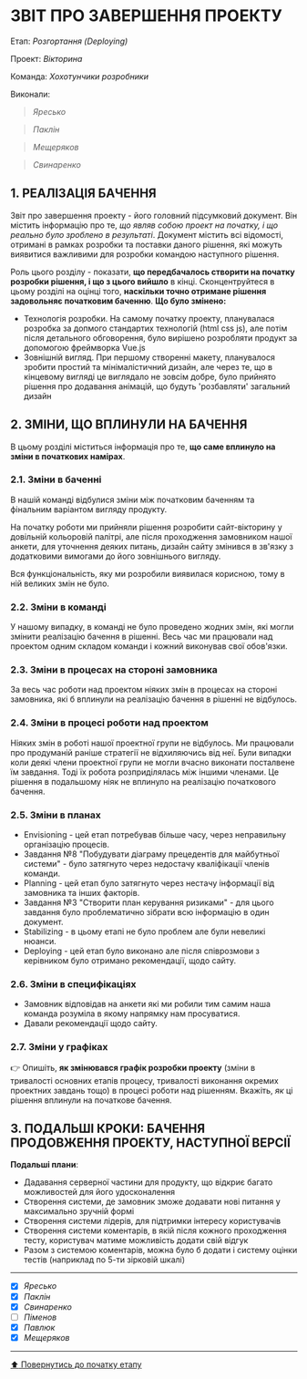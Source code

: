﻿# ЗВІТ ПРО ЗАВЕРШЕННЯ ПРОЕКТУ

Етап: *Розгортання (Deploying)*

Проект: *Вікторина*

Команда: *Хохотунчики розробники*

Виконали:
>*Яресько*

>*Паклін*

>*Мещеряков*

>*Свинаренко*

##  **1. РЕАЛІЗАЦІЯ БАЧЕННЯ**

Звіт про завершення проекту - його головний підсумковий документ. Він містить інформацію про те, *що являв собою проект на початку, і що реально було зроблено в результаті*. Документ містить всі відомості, отримані в рамках розробки та поставки даного рішення, які можуть виявитися важливими для розробки командою наступного рішення. 

Роль цього розділу - показати, **що передбачалось створити на початку розробки рішення, і що з цього вийшло** в кінці. Сконцентруйтеся в цьому розділі на оцінці того, **наскільки точно отримане рішення задовольняє початковим баченню**.
**Що було змінено:**
- Технологія розробки. На самому початку проекту, планувалася розробка за допмого стандартих технологій (html css js), але потім після детального обговорення, було вирішено розробляти продукт за допомогою фреймворка Vue.js
- Зовнішній вигляд. При першому створенні макету, планувалося зробити простий та мінімалістичний дизайн, але через те, що в кінцевому вигляді це виглядало не зовсім добре, було прийнято рішення про додавання анімацій, що будуть 'розбавляти' загальний дизайн

##  **2. ЗМІНИ, ЩО ВПЛИНУЛИ НА БАЧЕННЯ**
В цьому розділі міститься інформація про те, **що саме вплинуло на зміни в початкових намірах**. 

### **2.1. Зміни в баченні**

В нашій команді відбулися зміни між початковим баченням та фінальним варіантом вигляду продукту. 

На початку роботи ми прийняли рішення розробити сайт-вікторину у довільній кольоровій палітрі, але після проходження замовником нашої анкети, для уточнення деяких питань, дизайн сайту змінився в зв'язку з додатковими вимогами до його зовнішнього вигляду.

Вся функціональність, яку ми розробили виявилася корисною, тому в ній великих змін не було.

### **2.2. Зміни в команді**

У нашому випадку, в команді не було проведено жодних змін, які могли змінити реалізацію бачення в рішенні. Весь час ми працювали над проектом одним складом команди і кожний виконував свої обов'язки.

###  **2.3. Зміни в процесах на стороні замовника** 

За весь час роботи над проектом ніяких змін в процесах на стороні замовника, які б вплинули на реалізацію бачення в рішенні не відбулось. 

###  **2.4. Зміни в процесі роботи над проектом**

Ніяких змін в роботі нашої проектної групи не відбулось. Ми працювали про продуманій раніше стратегії не відхиляючись від неї. Були випадки коли деякі члени проектної групи не могли вчасно виконати посталвене їм завдання. Тоді їх робота розприділялась між іншими членами. Це рішення в подальшому ніяк не вплинуло на реалізацію початкового бачення.

###  **2.5. Зміни в планах**

- Envisioning - цей етап потребував більше часу, через неправильну організацію процесів.
- Завдання №8 "Побудувати діаграму прецедентів для майбутньої системи" - було затягнуто через недостачу кваліфікації членів команди.
- Planning - цей етап було затягнуто через нестачу інформації від замовника та інших факторів.
- Завдання №3 "Створити план керування ризиками" - для цього завдання було проблематично зібрати всю інформацію в один документ.
- Stabilizing - в цьому етапі не було проблем але були невеликі нюанси.
- Deploying  - цей етап було виконано але після співрозмови з керівником було отримано рекомендації, щодо сайту.

###  **2.6. Зміни в специфікаціях**

- Замовник відповідав на анкети які ми робили тим самим наша команда розуміла в якому напрямку нам просуватися.
- Давали рекомендації щодо сайту.

###  **2.7. Зміни у графіках**

:point_right: Опишіть, **як змінювався графік розробки проекту** (зміни в тривалості основних етапів процесу, тривалості виконання окремих проектних завдань тощо) в процесі роботи над рішенням. Вкажіть, *як* ці рішення вплинули на початкове бачення.

## **3. ПОДАЛЬШІ КРОКИ: БАЧЕННЯ ПРОДОВЖЕННЯ ПРОЕКТУ, НАСТУПНОЇ ВЕРСІЇ**

**Подальші плани**:
- Дадавання серверної частини для продукту, що відкриє багато можливостей для його удосконалення
- Створення системи, де замовник зможе додавати нові питання у максимально зручній формі
- Створення системи лідерів, для підтримки інтересу користувачів
- Створення системи коментарів, в якій після кожного проходження тесту, користувач матиме можливість додати свій відгук
- Разом з системою коментарів, можна було б додати і систему оцінки тестів (наприклад по 5-ти зірковій шкалі)

---

- [X] *Яресько*
- [X] *Паклін*
- [X] *Свинаренко*
- [ ] *Піменов*
- [X] *Павлюк*
- [X] *Мещеряков*

---
[:arrow_up: Повернутись до початку етапу](/docs/5.Deploying/README.md)



